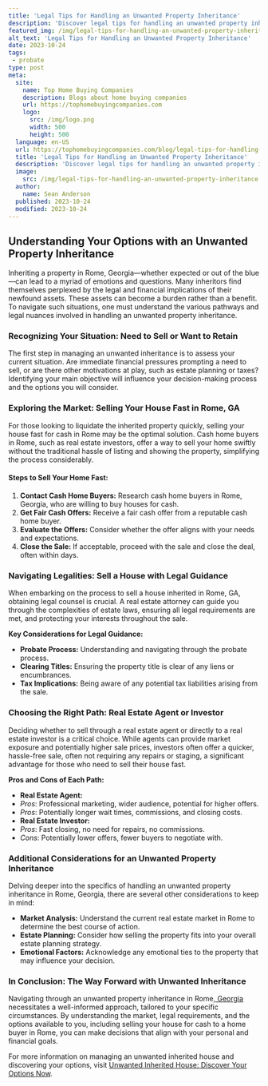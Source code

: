 ```yaml
---
title: 'Legal Tips for Handling an Unwanted Property Inheritance'
description: 'Discover legal tips for handling an unwanted property inheritance. Learn how to navigate the complexities and find solutions for your unique situation.'
featured_img: /img/legal-tips-for-handling-an-unwanted-property-inheritance.webp
alt_text: 'Legal Tips for Handling an Unwanted Property Inheritance'
date: 2023-10-24
tags:
 - probate
type: post
meta:
  site:
    name: Top Home Buying Companies
    description: Blogs about home buying companies
    url: https://tophomebuyingcompanies.com
    logo:
      src: /img/logo.png
      width: 500
      height: 500
  language: en-US
  url: https://tophomebuyingcompanies.com/blog/legal-tips-for-handling-an-unwanted-property-inheritance
  title: 'Legal Tips for Handling an Unwanted Property Inheritance'
  description: 'Discover legal tips for handling an unwanted property inheritance. Learn how to navigate the complexities and find solutions for your unique situation.'
  image:
    src: /img/legal-tips-for-handling-an-unwanted-property-inheritance.webp
  author:
    name: Sean Anderson
  published: 2023-10-24
  modified: 2023-10-24
---
```



## Understanding Your Options with an Unwanted Property Inheritance

Inheriting a property in Rome, Georgia—whether expected or out of the blue—can lead to a myriad of emotions and questions. Many inheritors find themselves perplexed by the legal and financial implications of their newfound assets. These assets can become a burden rather than a benefit. To navigate such situations, one must understand the various pathways and legal nuances involved in handling an unwanted property inheritance.

### Recognizing Your Situation: Need to Sell or Want to Retain

The first step in managing an unwanted inheritance is to assess your current situation. Are immediate financial pressures prompting a need to sell, or are there other motivations at play, such as estate planning or taxes? Identifying your main objective will influence your decision-making process and the options you will consider.

### Exploring the Market: Selling Your House Fast in Rome, GA

For those looking to liquidate the inherited property quickly, selling your house fast for cash in Rome may be the optimal solution. Cash home buyers in Rome, such as real estate investors, offer a way to sell your home swiftly without the traditional hassle of listing and showing the property, simplifying the process considerably.

#### **Steps to Sell Your Home Fast:**

1. **Contact Cash Home Buyers:** Research cash home buyers in Rome, Georgia, who are willing to buy houses for cash.
2. **Get Fair Cash Offers:** Receive a fair cash offer from a reputable cash home buyer.
3. **Evaluate the Offers:** Consider whether the offer aligns with your needs and expectations.
4. **Close the Sale:** If acceptable, proceed with the sale and close the deal, often within days.

### Navigating Legalities: Sell a House with Legal Guidance

When embarking on the process to sell a house inherited in Rome, GA, obtaining legal counsel is crucial. A real estate attorney can guide you through the complexities of estate laws, ensuring all legal requirements are met, and protecting your interests throughout the sale.

**Key Considerations for Legal Guidance:**
  - **Probate Process:** Understanding and navigating through the probate process.
  - **Clearing Titles:** Ensuring the property title is clear of any liens or encumbrances.
  - **Tax Implications:** Being aware of any potential tax liabilities arising from the sale.

### Choosing the Right Path: Real Estate Agent or Investor

Deciding whether to sell through a real estate agent or directly to a real estate investor is a critical choice. While agents can provide market exposure and potentially higher sale prices, investors often offer a quicker, hassle-free sale, often not requiring any repairs or staging, a significant advantage for those who need to sell their house fast.

**Pros and Cons of Each Path:**
  - **Real Estate Agent:**
  - *Pros*: Professional marketing, wider audience, potential for higher offers.
  - *Pros*: Potentially longer wait times, commissions, and closing costs.
  - **Real Estate Investor:**
  - *Pros*: Fast closing, no need for repairs, no commissions.
  - *Cons*: Potentially lower offers, fewer buyers to negotiate with.

### Additional Considerations for an Unwanted Property Inheritance

Delving deeper into the specifics of handling an unwanted property inheritance in Rome, Georgia, there are several other considerations to keep in mind:
  - **Market Analysis:** Understand the current real estate market in Rome to determine the best course of action.
  - **Estate Planning:** Consider how selling the property fits into your overall estate planning strategy.
  - **Emotional Factors:** Acknowledge any emotional ties to the property that may influence your decision.

### In Conclusion: The Way Forward with Unwanted Inheritance

Navigating through an unwanted property inheritance in Rome,[  Georgia  ](https://tophomebuyingcompanies.com/blog/transforming-unwanted-inherited-property-into-profit)necessitates a well-informed approach, tailored to your specific circumstances. By understanding the market, legal requirements, and the options available to you, including selling your house for cash to a home buyer in Rome, you can make decisions that align with your personal and financial goals.

For more information on managing an unwanted inherited house and discovering your options, visit [Unwanted Inherited House: Discover Your Options Now](https://tophomebuyingcompanies.com/blog/unwanted-inherited-house-discover-your-options-now/).